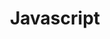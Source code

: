 ---
view: category
lang: en
order: 2
title: Javascript
description: Javascript is the languages of this decade, but there is still a lot to learn. What comes out of novelty, we talk here.
excerpt: Javascript is the languages of this decade.
slug: javascript
meta:
  - property: og:image
    content: https://ktquez.com/share/ktquez-play-image-share.png
  - name: twitter:image
    content: https://ktquez.com/share/ktquez-play-image-share.png
---